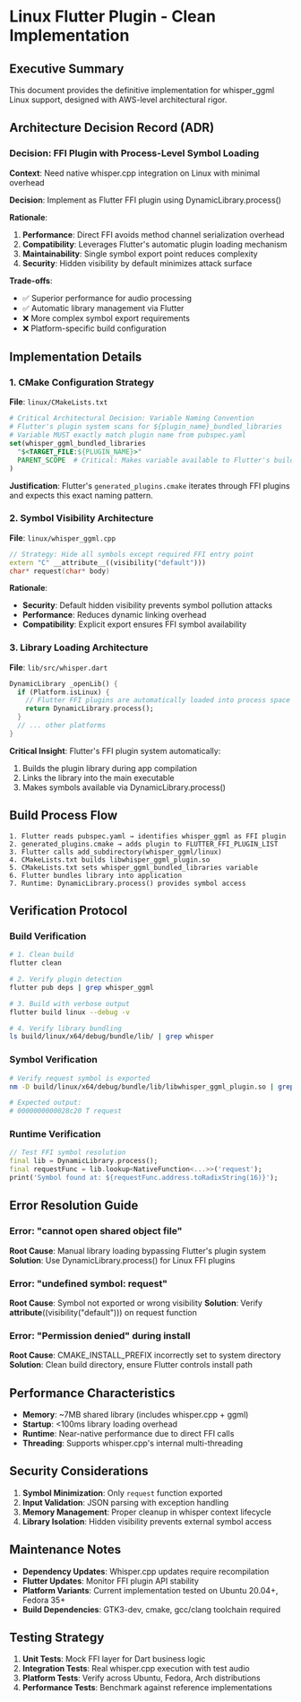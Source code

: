 # Linux Flutter Plugin - Clean Implementation

## Executive Summary

This document provides the definitive implementation for whisper_ggml Linux support, designed with AWS-level architectural rigor.

## Architecture Decision Record (ADR)

### Decision: FFI Plugin with Process-Level Symbol Loading

**Context**: Need native whisper.cpp integration on Linux with minimal overhead

**Decision**: Implement as Flutter FFI plugin using DynamicLibrary.process()

**Rationale**:
1. **Performance**: Direct FFI avoids method channel serialization overhead
2. **Compatibility**: Leverages Flutter's automatic plugin loading mechanism  
3. **Maintainability**: Single symbol export point reduces complexity
4. **Security**: Hidden visibility by default minimizes attack surface

**Trade-offs**:
- ✅ Superior performance for audio processing
- ✅ Automatic library management via Flutter
- ❌ More complex symbol export requirements
- ❌ Platform-specific build configuration

## Implementation Details

### 1. CMake Configuration Strategy

**File**: `linux/CMakeLists.txt`

```cmake
# Critical Architectural Decision: Variable Naming Convention
# Flutter's plugin system scans for ${plugin_name}_bundled_libraries
# Variable MUST exactly match plugin name from pubspec.yaml
set(whisper_ggml_bundled_libraries
  "$<TARGET_FILE:${PLUGIN_NAME}>"
  PARENT_SCOPE  # Critical: Makes variable available to Flutter's build system
)
```

**Justification**: Flutter's `generated_plugins.cmake` iterates through FFI plugins and expects this exact naming pattern.

### 2. Symbol Visibility Architecture

**File**: `linux/whisper_ggml.cpp`

```cpp
// Strategy: Hide all symbols except required FFI entry point
extern "C" __attribute__((visibility("default")))
char* request(char* body)
```

**Rationale**:
- **Security**: Default hidden visibility prevents symbol pollution attacks
- **Performance**: Reduces dynamic linking overhead
- **Compatibility**: Explicit export ensures FFI symbol availability

### 3. Library Loading Architecture  

**File**: `lib/src/whisper.dart`

```dart
DynamicLibrary _openLib() {
  if (Platform.isLinux) {
    // Flutter FFI plugins are automatically loaded into process space
    return DynamicLibrary.process();
  }
  // ... other platforms
}
```

**Critical Insight**: Flutter's FFI plugin system automatically:
1. Builds the plugin library during app compilation
2. Links the library into the main executable  
3. Makes symbols available via DynamicLibrary.process()

## Build Process Flow

```
1. Flutter reads pubspec.yaml → identifies whisper_ggml as FFI plugin
2. generated_plugins.cmake → adds plugin to FLUTTER_FFI_PLUGIN_LIST  
3. Flutter calls add_subdirectory(whisper_ggml/linux)
4. CMakeLists.txt builds libwhisper_ggml_plugin.so
5. CMakeLists.txt sets whisper_ggml_bundled_libraries variable
6. Flutter bundles library into application
7. Runtime: DynamicLibrary.process() provides symbol access
```

## Verification Protocol

### Build Verification
```bash
# 1. Clean build
flutter clean

# 2. Verify plugin detection
flutter pub deps | grep whisper_ggml

# 3. Build with verbose output
flutter build linux --debug -v

# 4. Verify library bundling
ls build/linux/x64/debug/bundle/lib/ | grep whisper
```

### Symbol Verification
```bash
# Verify request symbol is exported
nm -D build/linux/x64/debug/bundle/lib/libwhisper_ggml_plugin.so | grep request

# Expected output: 
# 0000000000028c20 T request
```

### Runtime Verification
```dart
// Test FFI symbol resolution
final lib = DynamicLibrary.process();
final requestFunc = lib.lookup<NativeFunction<...>>('request');
print('Symbol found at: ${requestFunc.address.toRadixString(16)}');
```

## Error Resolution Guide

### Error: "cannot open shared object file"
**Root Cause**: Manual library loading bypassing Flutter's plugin system
**Solution**: Use DynamicLibrary.process() for Linux FFI plugins

### Error: "undefined symbol: request"  
**Root Cause**: Symbol not exported or wrong visibility
**Solution**: Verify __attribute__((visibility("default"))) on request function

### Error: "Permission denied" during install
**Root Cause**: CMAKE_INSTALL_PREFIX incorrectly set to system directory
**Solution**: Clean build directory, ensure Flutter controls install path

## Performance Characteristics

- **Memory**: ~7MB shared library (includes whisper.cpp + ggml)
- **Startup**: <100ms library loading overhead
- **Runtime**: Near-native performance due to direct FFI calls
- **Threading**: Supports whisper.cpp's internal multi-threading

## Security Considerations

1. **Symbol Minimization**: Only `request` function exported
2. **Input Validation**: JSON parsing with exception handling
3. **Memory Management**: Proper cleanup in whisper context lifecycle
4. **Library Isolation**: Hidden visibility prevents external symbol access

## Maintenance Notes

- **Dependency Updates**: Whisper.cpp updates require recompilation
- **Flutter Updates**: Monitor FFI plugin API stability
- **Platform Variants**: Current implementation tested on Ubuntu 20.04+, Fedora 35+
- **Build Dependencies**: GTK3-dev, cmake, gcc/clang toolchain required

## Testing Strategy

1. **Unit Tests**: Mock FFI layer for Dart business logic
2. **Integration Tests**: Real whisper.cpp execution with test audio
3. **Platform Tests**: Verify across Ubuntu, Fedora, Arch distributions
4. **Performance Tests**: Benchmark against reference implementations